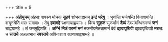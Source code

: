 +++
title = 9

+++
**अंहोमुचम्** अंहसः पापस्य मोचकं **सुहवं** शोभनाह्वानम् **इन्द्रं** **भरेषु** । भृणन्ति भर्जयन्ति विनाशयन्ति शत्रूनत्रेति भराः संग्रामाः । तेषु **हवामहे** रक्षणायाह्वयामः । किंच **सुकृतं** सुकर्माणं **दैव्यं** देवसंबन्धिनमन्यं **जनं** चाह्वयामहे । तं जनमुद्दिशति । **अग्निं** **मित्रं** **वरुणं** **भगं** भजनीयमेतन्नामानं देवं **द्यावापृथिवी** द्यावापृथिव्यौ **मरुतः** च **सातये** अन्नलाभाय **स्वस्तये** अविनाशाय रक्षणायाह्वयामहे ॥